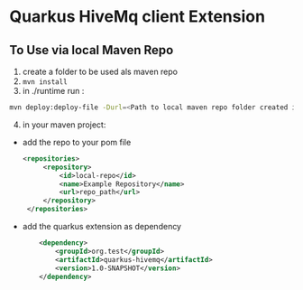 # Quarkus HiveMq client Extension

## To Use via local Maven Repo
1. create a folder to be used als maven repo
2. ``mvn install``
3. in ./runtime run : 

```bash
mvn deploy:deploy-file -Durl=<Path to local maven repo folder created in 1.> -Dfile=pom.xml -Dpackaging=jar -DgroupId=org.test -DartifactId=quarkus-hivemq-parent -Dversion=1.0-SNAPSHOT
```     
4. in your maven project: 
  - add the repo to your pom file 
    ```xml
    <repositories>
         <repository>
             <id>local-repo</id>
             <name>Example Repository</name>
             <url>repo_path</url>
         </repository>
     </repositories>
    ```
- add the quarkus extension as dependency
    ```xml
        <dependency>
            <groupId>org.test</groupId>
            <artifactId>quarkus-hivemq</artifactId>
            <version>1.0-SNAPSHOT</version>
        </dependency>
    ```
